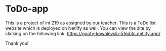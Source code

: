 # ToDo-app
This is a project of int 219 as assigned by our teacher.
This is a ToDo list website which is deployed on Netlify as well.
You can view the site by clicking on the following link: https://goofy-kowalevski-5fed3c.netlify.app/

Thank you!
